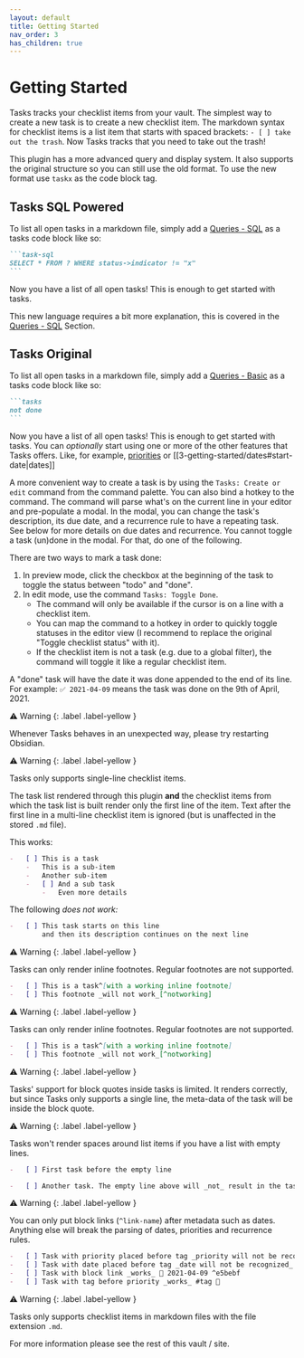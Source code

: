 ```yaml
---
layout: default
title: Getting Started
nav_order: 3
has_children: true
---
```


# Getting Started

Tasks tracks your checklist items from your vault.
The simplest way to create a new task is to create a new checklist item.
The markdown syntax for checklist items is a list item that starts with spaced brackets: `- [ ] take out the trash`.
Now Tasks tracks that you need to take out the trash!

This plugin has a more advanced query and display system. It also supports the original structure so you can still use the old format. To use the new format use `taskx` as the code block tag.

## Tasks SQL Powered

To list all open tasks in a markdown file, simply add a [Queries - SQL](/5-queries-sql/5-queries-sql) as a tasks code block like so:

````markdown
```task-sql
SELECT * FROM ? WHERE status->indicator != "x"
```
````

Now you have a list of all open tasks! This is enough to get started with tasks.

This new language requires a bit more explanation, this is covered in the [Queries - SQL](/5-queries-sql/5-queries-sql) Section.

## Tasks Original

To list all open tasks in a markdown file, simply add a [ Queries - Basic](/4-queries-basic/4-queries-basic) as a tasks code block like so:

````markdown
```tasks
not done
```
````

Now you have a list of all open tasks! This is enough to get started with tasks.
You can _optionally_ start using one or more of the other features that Tasks offers.
Like, for example, [priorities](/3-getting-started/priority) or [[3-getting-started/dates#start-date|dates]]

A more convenient way to create a task is by using the `Tasks: Create or edit` command from the command palette.
You can also bind a hotkey to the command.
The command will parse what's on the current line in your editor and pre-populate a modal.
In the modal, you can change the task's description, its due date, and a recurrence rule to have a repeating task.
See below for more details on due dates and recurrence.
You cannot toggle a task (un)done in the modal.
For that, do one of the following.

There are two ways to mark a task done:

1. In preview mode, click the checkbox at the beginning of the task to toggle the status between "todo" and "done".
2. In edit mode, use the command `Tasks: Toggle Done`.
    - The command will only be available if the cursor is on a line with a checklist item.
    - You can map the command to a hotkey in order to quickly toggle statuses in the editor view (I recommend to replace the original "Toggle checklist status" with it).
    - If the checklist item is not a task (e.g. due to a global filter), the command will toggle it like a regular checklist item.

A "done" task will have the date it was done appended to the end of its line.
For example: `✅ 2021-04-09` means the task was done on the 9th of April, 2021.

<div class="code-example" markdown="1">
⚠ Warning
{: .label .label-yellow }

Whenever Tasks behaves in an unexpected way, please try restarting Obsidian.


</div>

<div class="code-example" markdown="1">
⚠ Warning
{: .label .label-yellow }

Tasks only supports single-line checklist items.

The task list rendered through this plugin **and** the checklist items
from which the task list is built render only the first line of the item.
Text after the first line in a multi-line checklist item is
ignored (but is unaffected in the stored `.md` file).

This works:

```markdown
-   [ ] This is a task
    -   This is a sub-item
    -   Another sub-item
    -   [ ] And a sub task
        -   Even more details
```

The following _does not work:_

```markdown
-   [ ] This task starts on this line
        and then its description continues on the next line
```


</div>

<div class="code-example" markdown="1">
⚠ Warning
{: .label .label-yellow }

Tasks can only render inline footnotes. Regular footnotes are not supported.

```markdown
-   [ ] This is a task^[with a working inline footnote]
-   [ ] This footnote _will not work_[^notworking]
```


</div>

<div class="code-example" markdown="1">
⚠ Warning
{: .label .label-yellow }

Tasks can only render inline footnotes. Regular footnotes are not supported.

```markdown
-   [ ] This is a task^[with a working inline footnote]
-   [ ] This footnote _will not work_[^notworking]
```


</div>

<div class="code-example" markdown="1">
⚠ Warning
{: .label .label-yellow }

Tasks' support for block quotes inside tasks is limited. It renders correctly, but since Tasks only supports a single line, the meta-data of the task will be inside the block quote.


</div>

<div class="code-example" markdown="1">
⚠ Warning
{: .label .label-yellow }

Tasks won't render spaces around list items if you have a list with empty lines.

```markdown
-   [ ] First task before the empty line

-   [ ] Another task. The empty line above will _not_ result in the tasks being more spaced out.
```


</div>

<div class="code-example" markdown="1">
⚠ Warning
{: .label .label-yellow }

You can only put block links (`^link-name`) after metadata such as dates. Anything else will break the parsing of dates, priorities and recurrence rules.

```markdown
-   [ ] Task with priority placed before tag _priority will not be recognized_ 🔼 #tag
-   [ ] Task with date placed before tag _date will not be recognized_ 📅 2021-04-09 #tag
-   [ ] Task with block link _works_ 📅 2021-04-09 ^e5bebf
-   [ ] Task with tag before priority _works_ #tag 🔼
```


</div>

<div class="code-example" markdown="1">
⚠ Warning
{: .label .label-yellow }

Tasks only supports checklist items in markdown files with the file extension `.md`.


</div>

For more information please see the rest of this vault / site.
